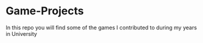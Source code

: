 # Game-Projects
In this repo you will find some of the games I contributed to during my years in University
